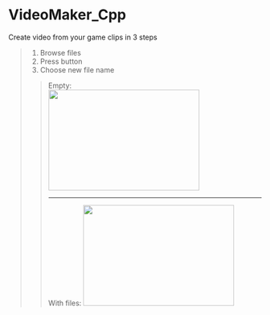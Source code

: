 # VideoMaker_Cpp
Create video from your game clips in 3 steps
>1. Browse files
>2. Press <OK> button
>3. Choose new file name
>>Empty:  
>><img src="https://media.discordapp.net/attachments/889867107846750281/889867219016773673/unknown.png" width="300" height="200">
>>
>>--------------------------------------------------
>>
>>With files:
>><img src="https://cdn.discordapp.com/attachments/889867107846750281/889869563464912916/unknown.png" width="300" height="200">

